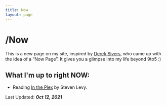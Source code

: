 ```yaml
---
title: Now
layout: page
---
```

# /Now
This is a new page on my site, inspired by [Derek Sivers](https://sivers.org/now), who came up with the idea of a “Now Page”. It gives you a glimpse into my life beyond 9to5 :)

## What I'm up to right **NOW**:

* Reading <a href="https://www.goodreads.com/book/show/7841446-in-the-plex" target="_blank">In the Plex</a> by Steven Levy.

Last Updated: ***Oct 12, 2021***
